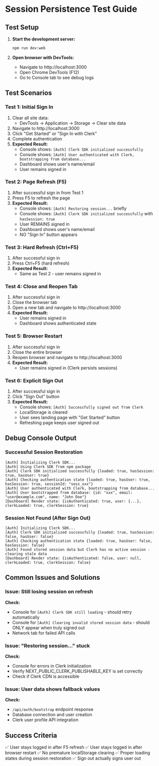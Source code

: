# Session Persistence Test Guide

## Test Setup

1. **Start the development server:**
   ```bash
   npm run dev:web
   ```

2. **Open browser with DevTools:**
   - Navigate to http://localhost:3000
   - Open Chrome DevTools (F12)
   - Go to Console tab to see debug logs

## Test Scenarios

### Test 1: Initial Sign In
1. Clear all site data:
   - DevTools → Application → Storage → Clear site data
2. Navigate to http://localhost:3000
3. Click "Get Started" or "Sign In with Clerk"
4. Complete authentication
5. **Expected Result:**
   - Console shows: `[Auth] Clerk SDK initialized successfully`
   - Console shows: `[Auth] User authenticated with Clerk, bootstrapping from database...`
   - Dashboard shows user's name/email
   - User remains signed in

### Test 2: Page Refresh (F5)
1. After successful sign in from Test 1
2. Press F5 to refresh the page
3. **Expected Result:**
   - Console shows: `[Auth] Restoring session...` briefly
   - Console shows: `[Auth] Clerk SDK initialized successfully` with `hasSession: true`
   - User REMAINS signed in
   - Dashboard shows user's name/email
   - NO "Sign In" button appears

### Test 3: Hard Refresh (Ctrl+F5)
1. After successful sign in
2. Press Ctrl+F5 (hard refresh)
3. **Expected Result:**
   - Same as Test 2 - user remains signed in

### Test 4: Close and Reopen Tab
1. After successful sign in
2. Close the browser tab
3. Open a new tab and navigate to http://localhost:3000
4. **Expected Result:**
   - User remains signed in
   - Dashboard shows authenticated state

### Test 5: Browser Restart
1. After successful sign in
2. Close the entire browser
3. Reopen browser and navigate to http://localhost:3000
4. **Expected Result:**
   - User remains signed in (Clerk persists sessions)

### Test 6: Explicit Sign Out
1. After successful sign in
2. Click "Sign Out" button
3. **Expected Result:**
   - Console shows: `[Auth] Successfully signed out from Clerk`
   - LocalStorage is cleared
   - User sees landing page with "Get Started" button
   - Refreshing page keeps user signed out

## Debug Console Output

### Successful Session Restoration
```
[Auth] Initializing Clerk SDK...
[Auth] Using Clerk SDK from npm package
[Auth] Clerk SDK initialized successfully {loaded: true, hasSession: true, hasUser: true}
[Auth] Checking authentication state {loaded: true, hasUser: true, hasSession: true, sessionId: "sess_xxx"}
[Auth] User authenticated with Clerk, bootstrapping from database...
[Auth] User bootstrapped from database: {id: "xxx", email: "user@example.com", name: "John Doe"}
[Dashboard] Render state: {isAuthenticated: true, user: {...}, clerkLoaded: true, clerkSession: true}
```

### Session Not Found (After Sign Out)
```
[Auth] Initializing Clerk SDK...
[Auth] Clerk SDK initialized successfully {loaded: true, hasSession: false, hasUser: false}
[Auth] Checking authentication state {loaded: true, hasUser: false, hasSession: false}
[Auth] Found stored session data but Clerk has no active session - clearing stale data
[Dashboard] Render state: {isAuthenticated: false, user: null, clerkLoaded: true, clerkSession: false}
```

## Common Issues and Solutions

### Issue: Still losing session on refresh
**Check:**
- Console for `[Auth] Clerk SDK still loading` - should retry automatically
- Console for `[Auth] Clearing invalid stored session data` - should ONLY appear when truly signed out
- Network tab for failed API calls

### Issue: "Restoring session..." stuck
**Check:**
- Console for errors in Clerk initialization
- Verify NEXT_PUBLIC_CLERK_PUBLISHABLE_KEY is set correctly
- Check if Clerk CDN is accessible

### Issue: User data shows fallback values
**Check:**
- `/api/auth/bootstrap` endpoint response
- Database connection and user creation
- Clerk user profile API integration

## Success Criteria
✅ User stays logged in after F5 refresh
✅ User stays logged in after browser restart
✅ No premature localStorage clearing
✅ Proper loading states during session restoration
✅ Sign out actually signs user out